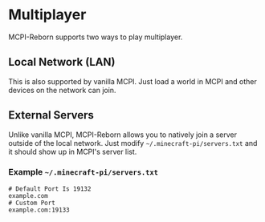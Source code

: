 # Multiplayer
MCPI-Reborn supports two ways to play multiplayer.

## Local Network (LAN)
This is also supported by vanilla MCPI. Just load a world in MCPI and other devices on the network can join.

## External Servers
Unlike vanilla MCPI, MCPI-Reborn allows you to natively join a server outside of the local network. Just modify ``~/.minecraft-pi/servers.txt`` and it should show up in MCPI's server list.

### Example ``~/.minecraft-pi/servers.txt``
```
# Default Port Is 19132
example.com
# Custom Port
example.com:19133
```
